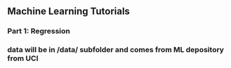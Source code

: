 ## Machine Learning Tutorials

### Part 1: Regression
### data will be in /data/ subfolder and comes from ML depository from UCI
